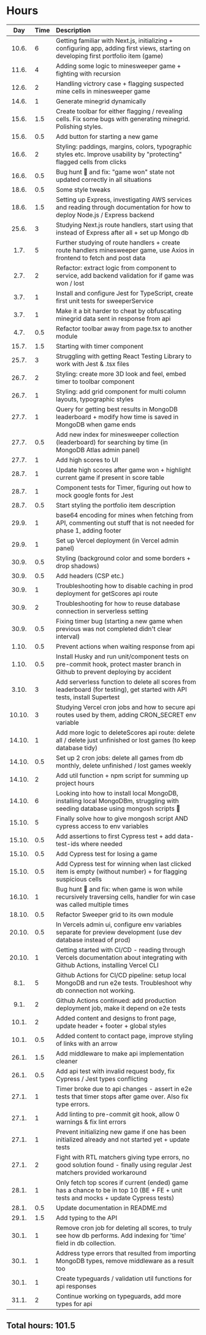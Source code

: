 # Hours

|  Day   | Time | Description                                                                                                                           |
| :----: | :--- | :------------------------------------------------------------------------------------------------------------------------------------ |
| 10.6.  | 6    | Getting familiar with Next.js, initializing + configuring app, adding first views, starting on developing first portfolio item (game) |
| 11.6.  | 4    | Adding some logic to minesweeper game + fighting with recursion                                                                       |
| 12.6.  | 2    | Handling victrory case + flagging suspected mine cells in minesweeper game                                                            |
| 14.6.  | 1    | Generate minegrid dynamically                                                                                                         |
| 15.6.  | 1.5  | Create toolbar for either flagging / revealing cells. Fix some bugs with generating minegrid. Polishing styles.                       |
| 15.6.  | 0.5  | Add button for starting a new game                                                                                                    |
| 16.6.  | 2    | Styling: paddings, margins, colors, typographic styles etc. Improve usability by "protecting" flagged cells from clicks               |
| 16.6.  | 0.5  | Bug hunt 🐛 and fix: "game won" state not updated correctly in all situations                                                         |
| 18.6.  | 0.5  | Some style tweaks                                                                                                                     |
| 18.6.  | 1.5  | Setting up Express, investigating AWS services and reading through documentation for how to deploy Node.js / Express backend          |
| 25.6.  | 3    | Studying Next.js route handlers, start using that instead of Express after all + set up Mongo db                                      |
|  1.7.  | 5    | Further studying of route handlers + create route handlers minesweeper game, use Axios in frontend to fetch and post data             |
|  2.7.  | 2    | Refactor: extract logic from component to service, add backend validation for if game was won / lost                                  |
|  3.7.  | 1    | Install and configure Jest for TypeScript, create first unit tests for sweeperService                                                 |
|  3.7.  | 1    | Make it a bit harder to cheat by obfuscating minegrid data sent in response from api                                                  |
|  4.7.  | 0.5  | Refactor toolbar away from page.tsx to another module                                                                                 |
| 15.7.  | 1.5  | Starting with timer component                                                                                                         |
| 25.7.  | 3    | Struggling with getting React Testing Library to work with Jest & .tsx files                                                          |
| 26.7.  | 2    | Styling: create more 3D look and feel, embed timer to toolbar component                                                               |
| 26.7.  | 1    | Styling: add grid component for multi column layouts, typographic styles                                                              |
| 27.7.  | 1    | Query for getting best results in MongoDB leaderboard + modify how time is saved in MongoDB when game ends                            |
| 27.7.  | 0.5  | Add new index for minesweeper collection (leaderboard) for searching by time (in MongoDB Atlas admin panel)                           |
| 27.7.  | 1    | Add high scores to UI                                                                                                                 |
| 28.7.  | 1    | Update high scores after game won + highlight current game if present in score table                                                  |
| 28.7.  | 1    | Component tests for Timer, figuring out how to mock google fonts for Jest                                                             |
| 28.7.  | 0.5  | Start styling the portfolio item description                                                                                          |
| 29.9.  | 1    | base64 encoding for mines when fetching from API, commenting out stuff that is not needed for phase 1, adding footer                  |
| 29.9.  | 1    | Set up Vercel deployment (in Vercel admin panel)                                                                                      |
| 30.9.  | 0.5  | Styling (background color and some borders + drop shadows)                                                                            |
| 30.9.  | 0.5  | Add headers (CSP etc.)                                                                                                                |
| 30.9.  | 1    | Troubleshooting how to disable caching in prod deployment for getScores api route                                                     |
| 30.9.  | 2    | Troubleshooting for how to reuse database connection in serverless setting                                                            |
| 30.9.  | 0.5  | Fixing timer bug (starting a new game when previous was not completed didn't clear interval)                                          |
| 1.10.  | 0.5  | Prevent actions when waiting response from api                                                                                        |
| 1.10.  | 0.5  | Install Husky and run unit/component tests on pre-commit hook, protect master branch in Github to prevent deploying by accident       |
| 3.10.  | 3    | Add serverless function to delete all scores from leaderboard (for testing), get started with API tests, install Supertest            |
| 10.10. | 3    | Studying Vercel cron jobs and how to secure api routes used by them, adding CRON_SECRET env variable                                  |
| 14.10. | 1    | Add more logic to deleteScores api route: delete all / delete just unfinished or lost games (to keep database tidy)                   |
| 14.10. | 0.5  | Set up 2 cron jobs: delete all games from db monthly, delete unfinished / lost games weekly                                           |
| 14.10. | 2    | Add util function + npm script for summing up project hours                                                                           |
| 14.10. | 6    | Looking into how to install local MongoDB, installing local MongoDBm, struggling with seeding database using mongosh scripts 🤯       |
| 15.10. | 5    | Finally solve how to give mongosh script AND cypress access to env variables                                                          |
| 15.10. | 0.5  | Add assertions to first Cypress test + add data-test-ids where needed                                                                 |
| 15.10. | 0.5  | Add Cypress test for losing a game                                                                                                    |
| 15.10. | 0.5  | Add Cypress test for winning when last clicked item is empty (without number) + for flagging suspicious cells                         |
| 16.10. | 1    | Bug hunt 🐛 and fix: when game is won while recursively traversing cells, handler for win case was called multiple times              |
| 18.10. | 0.5  | Refactor Sweeper grid to its own module                                                                                               |
| 20.10. | 0.5  | In Vercels admin ui, configure env variables separate for preview development (use dev database instead of prod)                      |
| 20.10. | 1    | Getting started with CI/CD - reading through Vercels documentation about integrating with Github Actions, installing Vercel CLI       |
|  8.1.  | 5    | Github Actions for CI/CD pipeline: setup local MongoDB and run e2e tests. Troubleshoot why db connection not working.                 |
|  9.1.  | 2    | Github Actions continued: add production deployment job, make it depend on e2e tests                                                  |
| 10.1.  | 2    | Added content and designs to front page, update header + footer + global styles                                                       |
| 10.1.  | 0.5  | Added content to contact page, improve styling of links with an arrow                                                                 |
| 26.1.  | 1.5  | Add middleware to make api implementation cleaner                                                                                     |
| 26.1.  | 0.5  | Add api test with invalid request body, fix Cypress / Jest types conflicting                                                          |
| 27.1.  | 1    | Timer broke due to api changes - assert in e2e tests that timer stops after game over. Also fix type errors.                          |
| 27.1.  | 1    | Add linting to pre-commit git hook, allow 0 warnings & fix lint errors                                                                |
| 27.1.  | 1    | Prevent initializing new game if one has been initialized already and not started yet + update tests                                  |
| 27.1.  | 2    | Fight with RTL matchers giving type errors, no good solution found - finally using regular Jest matchers provided workaround          |
| 28.1.  | 1    | Only fetch top scores if current (ended) game has a chance to be in top 10 (BE + FE + unit tests and mocks + update Cypress tests)    |
| 28.1.  | 0.5  | Update documentation in README.md                                                                                                     |
| 29.1.  | 1.5  | Add typing to the API                                                                                                                 |
| 30.1.  | 1    | Remove cron job for deleting all scores, to truly see how db performs. Add indexing for 'time' field in db collection.                |
| 30.1.  | 1    | Address type errors that resulted from importing MongoDB types, remove middleware as a result too                                     |
| 30.1.  | 1    | Create typeguards / validation util functions for api responses                                                                       |
| 31.1.  | 2    | Continue working on typeguards, add more types for api                                                                                |

## Total hours: 101.5
